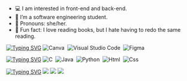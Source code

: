 - 💻 I am interested in front-end and back-end.
- 📘 I’m a software engineering student.
- 🌈 Pronouns: she/her.
- 📖 Fun fact: I love reading books, but I hate having to redo the same reading.

<!---<a href="https://github.com/holyvieri">
<img height="120em" src="https://github-readme-stats.vercel.app/api/top-langs/?username=holyvieri&layout=compact&langs_count=7&theme=nord"/>--->

[![Typing SVG](https://readme-typing-svg.herokuapp.com/?color=FF8E26&size=20&vCenter=true&width=1000&lines=tools;ferramentas+usadas)](https://git.io/typing-svg)
![Canva](https://img.shields.io/badge/Canva-%2300C4CC.svg?style=for-the-badge&logo=Canva&logoColor=white)&nbsp;
![Visual Studio Code](https://img.shields.io/badge/Visual%20Studio%20Code-0078d7.svg?style=for-the-badge&logo=visual-studio-code&logoColor=white)&nbsp;
![Figma](https://img.shields.io/badge/figma-%23F24E1E.svg?style=for-the-badge&logo=figma&logoColor=white)&nbsp;


[![Typing SVG](https://readme-typing-svg.herokuapp.com/?color=FF8E26&size=20&vCenter=true&width=1000&lines=languages;linguagens+aprendidas+ou+em+aprendizagem)](https://git.io/typing-svg)
![C](https://img.shields.io/badge/c-%2300599C.svg?style=for-the-badge&logo=c&logoColor=white)&nbsp;
![Java](https://img.shields.io/badge/java-%23ED8B00.svg?style=for-the-badge&logo=openjdk&logoColor=white)&nbsp;
![Python](https://img.shields.io/badge/Python-3776AB?style=for-the-badge&logo=python&logoColor=white)&nbsp;
![Html](https://img.shields.io/badge/HTML5-E34F26?style=for-the-badge&logo=html5&logoColor=white)&nbsp;
![Css](https://img.shields.io/badge/CSS3-1572B6?style=for-the-badge&logo=css3&logoColor=white)&nbsp;



[![Typing SVG](https://readme-typing-svg.herokuapp.com/?color=FF8E26&size=20&vCenter=true&width=1000&lines=social;vamos+nos+conectar+:%29)](https://git.io/typing-svg)
<a href="https://www.instagram.com/holyvieri.dev/" target="_blank"><img src="https://img.shields.io/badge/-Instagram-%23E4405F?style=for-the-badge&logo=instagram&logoColor=white" target="_blank"></a>
<a href = "mailto:drunmoonahs@gmail.com"><img src="https://img.shields.io/badge/-Gmail-%23333?style=for-the-badge&logo=gmail&logoColor=white" target="_blank"></a>
<a href="https://www.linkedin.com/in/holyvieri/" target="_blank"><img src="https://img.shields.io/badge/-LinkedIn-%230077B5?style=for-the-badge&logo=linkedin&logoColor=white" target="_blank"></a> 
  




